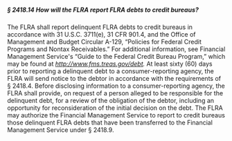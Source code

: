 ##### § 2418.14 How will the FLRA report FLRA debts to credit bureaus? #####

The FLRA shall report delinquent FLRA debts to credit bureaus in accordance with 31 U.S.C. 3711(e), 31 CFR 901.4, and the Office of Management and Budget Circular A-129, “Policies for Federal Credit Programs and Nontax Receivables.” For additional information, see Financial Management Service's “Guide to the Federal Credit Bureau Program,” which may be found at *http://www.fms.treas.gov/debt.* At least sixty (60) days prior to reporting a delinquent debt to a consumer-reporting agency, the FLRA will send notice to the debtor in accordance with the requirements of § 2418.4. Before disclosing information to a consumer-reporting agency, the FLRA shall provide, on request of a person alleged to be responsible for the delinquent debt, for a review of the obligation of the debtor, including an opportunity for reconsideration of the initial decision on the debt. The FLRA may authorize the Financial Management Service to report to credit bureaus those delinquent FLRA debts that have been transferred to the Financial Management Service under § 2418.9.